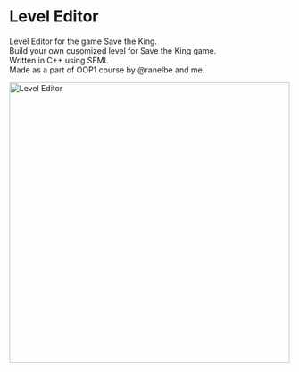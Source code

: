 # Level Editor
Level Editor for the game Save the King.
<br>Build your own cusomized level for Save the King game.
<br>Written in C++ using SFML
<br> Made as a part of OOP1 course by @ranelbe and me.


<img width="502" alt="Level Editor" src="https://user-images.githubusercontent.com/48062272/188439161-98a76837-d8f7-4628-a504-aea2976e2d03.png">
